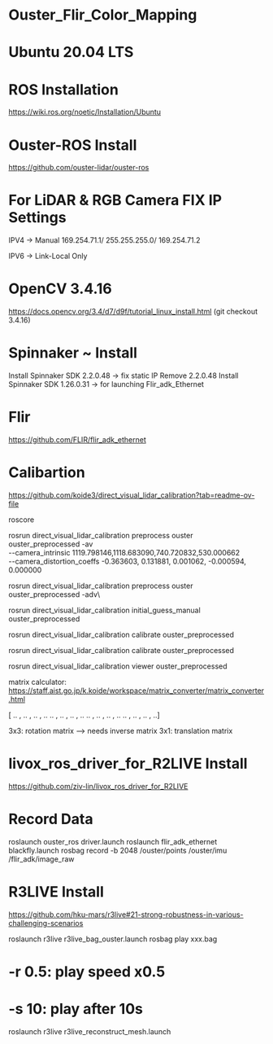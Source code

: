 # Ouster_Flir_Color_Mapping
# Ubuntu 20.04 LTS

# ROS Installation
https://wiki.ros.org/noetic/Installation/Ubuntu

# Ouster-ROS Install
https://github.com/ouster-lidar/ouster-ros

# For LiDAR & RGB Camera FIX IP Settings
IPV4 -> Manual 
169.254.71.1/ 255.255.255.0/ 169.254.71.2

IPV6 -> Link-Local Only

# OpenCV 3.4.16
https://docs.opencv.org/3.4/d7/d9f/tutorial_linux_install.html
(git checkout 3.4.16)

# Spinnaker ~ Install
Install Spinnaker SDK 2.2.0.48 -> fix static IP
Remove 2.2.0.48
Install Spinnaker SDK 1.26.0.31 -> for launching Flir_adk_Ethernet

# Flir 
https://github.com/FLIR/flir_adk_ethernet

# Calibartion
https://github.com/koide3/direct_visual_lidar_calibration?tab=readme-ov-file

roscore

rosrun direct_visual_lidar_calibration preprocess ouster ouster_preprocessed -av\
  --camera_intrinsic 1119.798146,1118.683090,740.720832,530.000662 \
  --camera_distortion_coeffs -0.363603, 0.131881, 0.001062, -0.000594, 0.000000

rosrun direct_visual_lidar_calibration preprocess ouster ouster_preprocessed -adv\

rosrun direct_visual_lidar_calibration initial_guess_manual ouster_preprocessed

rosrun direct_visual_lidar_calibration calibrate ouster_preprocessed

rosrun direct_visual_lidar_calibration calibrate ouster_preprocessed

rosrun direct_visual_lidar_calibration viewer ouster_preprocessed

matrix calculator: https://staff.aist.go.jp/k.koide/workspace/matrix_converter/matrix_converter.html

[ .. , .. , .. , ..
  .. , .. , .. , ..
  .. , .. , .. , ..
  .. , .. , .. , ..]

  3x3: rotation matrix --> needs inverse matrix
  3x1: translation matrix

# livox_ros_driver_for_R2LIVE Install
https://github.com/ziv-lin/livox_ros_driver_for_R2LIVE

# Record Data
roslaunch ouster_ros driver.launch
roslaunch flir_adk_ethernet blackfly.launch
rosbag record -b 2048 /ouster/points /ouster/imu /flir_adk/image_raw

# R3LIVE Install
https://github.com/hku-mars/r3live#21-strong-robustness-in-various-challenging-scenarios

roslaunch r3live r3live_bag_ouster.launch
rosbag play xxx.bag 
# -r 0.5: play speed x0.5
# -s 10: play after 10s

roslaunch r3live r3live_reconstruct_mesh.launch
